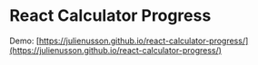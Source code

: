 # React Calculator Progress

Demo: [https://julienusson.github.io/react-calculator-progress/](https://julienusson.github.io/react-calculator-progress/)
